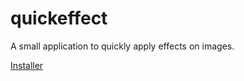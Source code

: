 # quickeffect
A small application to quickly apply effects on images.

[Installer](blob/master/Installer/QuickEffect.msi?raw=true)
